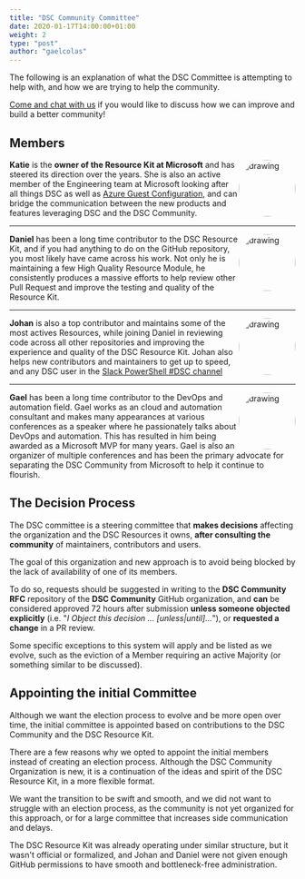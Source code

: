 ```yaml
---
title: "DSC Community Committee"
date: 2020-01-17T14:00:00+01:00
weight: 2
type: "post"
author: "gaelcolas"
---
```


The following is an explanation of what the DSC Committee is attempting to help
with, and how we are trying to help the community.

[Come and chat with us](/community/contact/) if you would like to discuss how
we can improve and build a better community!

## Members

<a href="https://github.com/kwirkykat" target="_blank"><img src="https://avatars0.githubusercontent.com/u/6372220?s=400&v=4" alt="drawing" style="width:100px; display:block; float: right; margin-left: auto;margin-right:auto; padding-left: 0px; border-radius:50%" /></a>

**Katie** is the **owner of the Resource Kit at Microsoft** and has steered
its direction over the years. She is also an active member of the Engineering
team at Microsoft looking after all things DSC as well as
[Azure Guest Configuration](https://docs.microsoft.com/en-us/azure/governance/policy/concepts/guest-configuration),
and can bridge the communication between the new products and features
leveraging DSC and the DSC Community.

<hr />
<a href="https://github.com/plagueho" target="_blank"><img src="https://avatars0.githubusercontent.com/u/7589164?s=400&v=4" alt="drawing" style="width:100px; display:block; float: right; margin-left: auto;margin-right:auto; padding-left: 0px; border-radius:50%" /></a>

**Daniel** has been a long time contributor to the DSC Resource Kit, and if you
had anything to do on the GitHub repository, you most likely have came across
his work. Not only he is maintaining a few High Quality Resource Module, he
consistently produces a massive efforts to help review other Pull Request and
improve the testing and quality of the Resource Kit.

<hr />
<a href="https://github.com/johlju" target="_blank"><img src="https://avatars3.githubusercontent.com/u/7189721?s=400&v=4" alt="drawing" style="width:100px; display:block; float: right; margin-left: auto;margin-right:auto; padding-left: 0px; border-radius:50%" /></a>

**Johan** is also a top contributor and maintains some of the most actives
Resources, while joining Daniel in reviewing code across all other repositories
and improving the experience and quality of the DSC Resource Kit. Johan also
helps new contributors and maintainers to get up to speed, and any DSC user in
the [Slack PowerShell #DSC channel](/community/contact/)

<hr />
<a href="https://github.com/gaelcolas" target="_blank"><img src="https://avatars3.githubusercontent.com/u/8962101?s=400&v=4" alt="drawing" style="width:100px; display:block; float: right; margin-left: auto;margin-right:auto; padding-left: 0px; border-radius:50%" /></a>

**Gael** has been a long time contributor to the DevOps and automation field.
Gael works as an cloud and automation consultant and makes many appearances
at various conferences as a speaker where he passionately talks about DevOps
and automation. This has resulted in him being awarded as a Microsoft MVP for
many years. Gael is also an organizer of multiple conferences and has been the
primary advocate for separating the DSC Community from Microsoft to help it
continue to flourish.

## The Decision Process

The DSC committee is a steering committee that **makes decisions** affecting
the organization and the DSC Resources it owns, **after consulting the community**
of maintainers, contributors and users.

The goal of this organization and new approach is to avoid being blocked by the
lack of availability of one of its members.

To do so, requests should be suggested in writing to the **DSC Community RFC**
repository of the **DSC Community** GitHub organization, and **can** be
considered approved 72 hours after submission
**unless someone objected explicitly**
(i.e. "_I Object this decision ... [unless|until]..._"), or **requested a change**
in a PR review.

Some specific exceptions to this system will apply and be listed as we evolve,
such as the eviction of a Member requiring an active Majority (or something
similar to be discussed).

## Appointing the initial Committee

Although we want the election process to evolve and be more open over time, the
initial committee is appointed based on contributions to the DSC Community and
the DSC Resource Kit.

There are a few reasons why we opted to appoint the initial members instead of
creating an election process. Although the DSC Community Organization is new,
it is a continuation of the ideas and spirit of the DSC Resource Kit, in a more
flexible format.

We want the transition to be swift and smooth, and we did not want to struggle
with an election process, as the community is not yet organized for this approach,
or for a large committee that increases side communication and delays.

The DSC Resource Kit was already operating under similar structure, but it wasn't
official or formalized, and Johan and Daniel were not given enough GitHub
permissions to have smooth and bottleneck-free administration.
